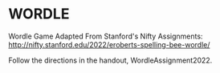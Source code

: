 # WORDLE
Wordle Game Adapted From Stanford's Nifty Assignments: http://nifty.stanford.edu/2022/eroberts-spelling-bee-wordle/

Follow the directions in the handout, WordleAssignment2022.
